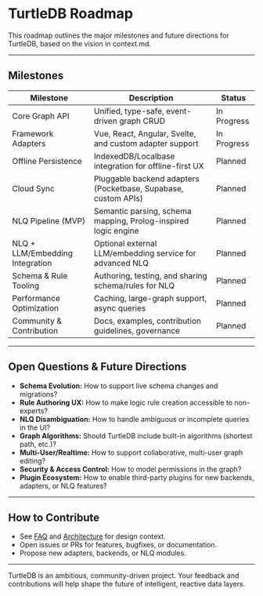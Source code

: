 # TurtleDB Roadmap

This roadmap outlines the major milestones and future directions for TurtleDB, based on the vision in context.md.

---

## Milestones

| Milestone                       | Description                                                    | Status      |
| ------------------------------- | -------------------------------------------------------------- | ----------- |
| Core Graph API                  | Unified, type-safe, event-driven graph CRUD                    | In Progress |
| Framework Adapters              | Vue, React, Angular, Svelte, and custom adapter support        | In Progress |
| Offline Persistence             | IndexedDB/Localbase integration for offline-first UX           | Planned     |
| Cloud Sync                      | Pluggable backend adapters (Pocketbase, Supabase, custom APIs) | Planned     |
| NLQ Pipeline (MVP)              | Semantic parsing, schema mapping, Prolog-inspired logic engine | Planned     |
| NLQ + LLM/Embedding Integration | Optional external LLM/embedding service for advanced NLQ       | Planned     |
| Schema & Rule Tooling           | Authoring, testing, and sharing schema/rules for NLQ           | Planned     |
| Performance Optimization        | Caching, large-graph support, async queries                    | Planned     |
| Community & Contribution        | Docs, examples, contribution guidelines, governance            | Planned     |

---

## Open Questions & Future Directions

- **Schema Evolution:** How to support live schema changes and migrations?
- **Rule Authoring UX:** How to make logic rule creation accessible to non-experts?
- **NLQ Disambiguation:** How to handle ambiguous or incomplete queries in the UI?
- **Graph Algorithms:** Should TurtleDB include built-in algorithms (shortest path, etc.)?
- **Multi-User/Realtime:** How to support collaborative, multi-user graph editing?
- **Security & Access Control:** How to model permissions in the graph?
- **Plugin Ecosystem:** How to enable third-party plugins for new backends, adapters, or NLQ features?

---

## How to Contribute

- See [FAQ](faq.md) and [Architecture](architecture.md) for design context.
- Open issues or PRs for features, bugfixes, or documentation.
- Propose new adapters, backends, or NLQ modules.

---

TurtleDB is an ambitious, community-driven project. Your feedback and contributions will help shape the future of intelligent, reactive data layers.

